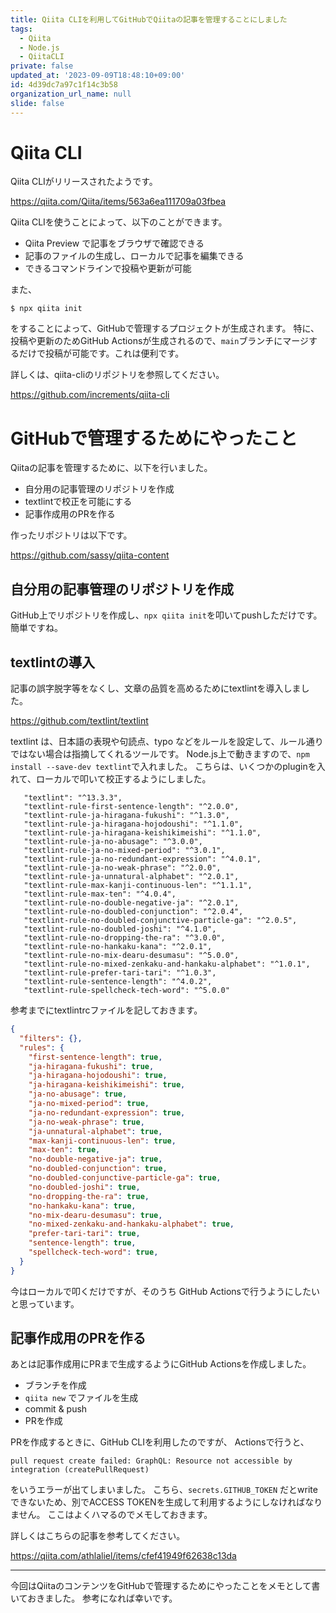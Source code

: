 ```yaml
---
title: Qiita CLIを利用してGitHubでQiitaの記事を管理することにしました
tags:
  - Qiita
  - Node.js
  - QiitaCLI
private: false
updated_at: '2023-09-09T18:48:10+09:00'
id: 4d39dc7a97c1f14c3b58
organization_url_name: null
slide: false
---
```

# Qiita CLI

Qiita CLIがリリースされたようです。

https://qiita.com/Qiita/items/563a6ea111709a03fbea

Qiita CLIを使うことによって、以下のことができます。

-  Qiita Preview で記事をブラウザで確認できる
- 記事のファイルの生成し、ローカルで記事を編集できる
- できるコマンドラインで投稿や更新が可能



また、
```bash:
$ npx qiita init
```

をすることによって、GitHubで管理するプロジェクトが生成されます。
特に、投稿や更新のためGitHub Actionsが生成されるので、`main`ブランチにマージするだけで投稿が可能です。これは便利です。

詳しくは、qiita-cliのリポジトリを参照してください。

https://github.com/increments/qiita-cli

# GitHubで管理するためにやったこと

Qiitaの記事を管理するために、以下を行いました。

- 自分用の記事管理のリポジトリを作成
- textlintで校正を可能にする
- 記事作成用のPRを作る

作ったリポジトリは以下です。

https://github.com/sassy/qiita-content

## 自分用の記事管理のリポジトリを作成

GitHub上でリポジトリを作成し、`npx qiita init`を叩いてpushしただけです。
簡単ですね。

## textlintの導入

記事の誤字脱字等をなくし、文章の品質を高めるためにtextlintを導入しました。

https://github.com/textlint/textlint

 textlint は、日本語の表現や句読点、typo などをルールを設定して、ルール通りではない場合は指摘してくれるツールです。
 Node.js上で動きますので、`npm install --save-dev textlint`で入れました。
 こちらは、いくつかのpluginを入れて、ローカルで叩いて校正するようにしました。

 ```
    "textlint": "^13.3.3",
    "textlint-rule-first-sentence-length": "^2.0.0",
    "textlint-rule-ja-hiragana-fukushi": "^1.3.0",
    "textlint-rule-ja-hiragana-hojodoushi": "^1.1.0",
    "textlint-rule-ja-hiragana-keishikimeishi": "^1.1.0",
    "textlint-rule-ja-no-abusage": "^3.0.0",
    "textlint-rule-ja-no-mixed-period": "^3.0.1",
    "textlint-rule-ja-no-redundant-expression": "^4.0.1",
    "textlint-rule-ja-no-weak-phrase": "^2.0.0",
    "textlint-rule-ja-unnatural-alphabet": "^2.0.1",
    "textlint-rule-max-kanji-continuous-len": "^1.1.1",
    "textlint-rule-max-ten": "^4.0.4",
    "textlint-rule-no-double-negative-ja": "^2.0.1",
    "textlint-rule-no-doubled-conjunction": "^2.0.4",
    "textlint-rule-no-doubled-conjunctive-particle-ga": "^2.0.5",
    "textlint-rule-no-doubled-joshi": "^4.1.0",
    "textlint-rule-no-dropping-the-ra": "^3.0.0",
    "textlint-rule-no-hankaku-kana": "^2.0.1",
    "textlint-rule-no-mix-dearu-desumasu": "^5.0.0",
    "textlint-rule-no-mixed-zenkaku-and-hankaku-alphabet": "^1.0.1",
    "textlint-rule-prefer-tari-tari": "^1.0.3",
    "textlint-rule-sentence-length": "^4.0.2",
    "textlint-rule-spellcheck-tech-word": "^5.0.0"
```

参考までにtextlintrcファイルを記しておきます。

```javascript:.textlintrc.json
{
  "filters": {},
  "rules": {
    "first-sentence-length": true,
    "ja-hiragana-fukushi": true,
    "ja-hiragana-hojodoushi": true,
    "ja-hiragana-keishikimeishi": true,
    "ja-no-abusage": true,
    "ja-no-mixed-period": true,
    "ja-no-redundant-expression": true,
    "ja-no-weak-phrase": true,
    "ja-unnatural-alphabet": true,
    "max-kanji-continuous-len": true,
    "max-ten": true,
    "no-double-negative-ja": true,
    "no-doubled-conjunction": true,
    "no-doubled-conjunctive-particle-ga": true,
    "no-doubled-joshi": true,
    "no-dropping-the-ra": true,
    "no-hankaku-kana": true,
    "no-mix-dearu-desumasu": true,
    "no-mixed-zenkaku-and-hankaku-alphabet": true,
    "prefer-tari-tari": true,
    "sentence-length": true,
    "spellcheck-tech-word": true,
  }
}
```

今はローカルで叩くだけですが、そのうち GitHub Actionsで行うようにしたいと思っています。

## 記事作成用のPRを作る

あとは記事作成用にPRまで生成するようにGitHub Actionsを作成しました。

- ブランチを作成
- `qiita new` でファイルを生成
- commit & push
- PRを作成

PRを作成するときに、GitHub CLIを利用したのですが、
Actionsで行うと、

```
pull request create failed: GraphQL: Resource not accessible by integration (createPullRequest)
```

をいうエラーが出てしまいました。
こちら、`secrets.GITHUB_TOKEN` だとwriteできないため、別でACCESS TOKENを生成して利用するようにしなければなりません。
ここはよくハマるのでメモしておきます。

詳しくはこちらの記事を参考してください。

https://qiita.com/athlaliel/items/cfef41949f62638c13da


---
今回はQiitaのコンテンツをGitHubで管理するためにやったことをメモとして書いておきました。
参考になれば幸いです。
